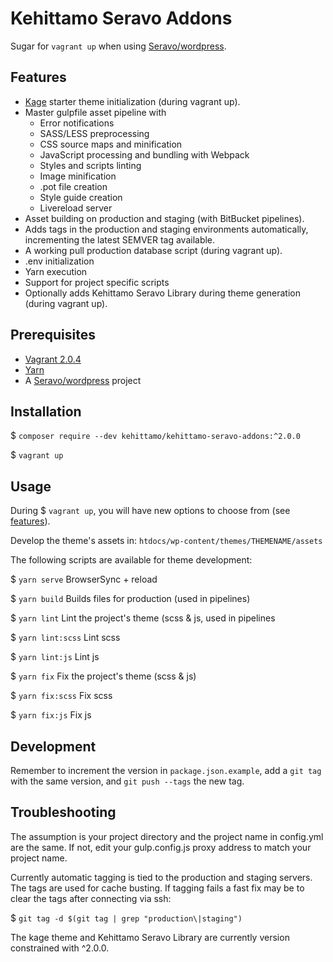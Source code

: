 # Kehittamo Seravo Addons
Sugar for `vagrant up` when using [Seravo/wordpress](https://github.com/Seravo/wordpress).

## Features
* [Kage](https://github.com/kehittamo/kage) starter theme initialization (during vagrant up).
* Master gulpfile asset pipeline with
  * Error notifications
  * SASS/LESS preprocessing
  * CSS source maps and minification
  * JavaScript processing and bundling with Webpack
  * Styles and scripts linting
  * Image minification
  * .pot file creation
  * Style guide creation
  * Livereload server
* Asset building on production and staging (with BitBucket pipelines).
* Adds tags in the production and staging environments automatically, incrementing the latest SEMVER tag available.
* A working pull production database script (during vagrant up).
* .env initialization
* Yarn execution
* Support for project specific scripts
* Optionally adds Kehittamo Seravo Library during theme generation (during vagrant up).

## Prerequisites
* [Vagrant 2.0.4](https://seravo.com/docs/development/how-to-install/)
* [Yarn](https://yarnpkg.com/en/docs/install)
* A [Seravo/wordpress](https://seravo.com/docs/development/how-to-install/) project

## Installation
$ `composer require --dev kehittamo/kehittamo-seravo-addons:^2.0.0`

$ `vagrant up`

## Usage
During $ `vagrant up`, you will have new options to choose from (see [features](#features)).

Develop the theme's assets in:
`htdocs/wp-content/themes/THEMENAME/assets`

The following scripts are available for theme development:

$ `yarn serve` BrowserSync + reload

$ `yarn build` Builds files for production (used in pipelines)

$ `yarn lint` Lint the project's theme (scss & js, used in pipelines

$ `yarn lint:scss` Lint scss

$ `yarn lint:js` Lint js

$ `yarn fix` Fix the project's theme (scss & js)

$ `yarn fix:scss` Fix scss

$ `yarn fix:js` Fix js

## Development
Remember to increment the version in `package.json.example`, add a `git tag` with the same version, and `git push --tags` the new tag.

## Troubleshooting
The assumption is your project directory and the project name in config.yml are the same. If not, edit your gulp.config.js proxy address to match your project name.

Currently automatic tagging is tied to the production and staging servers. The tags are used for cache busting. If tagging fails a fast fix may be to clear the tags after connecting via ssh:

$ `git tag -d $(git tag | grep "production\|staging")`

The kage theme and Kehittamo Seravo Library are currently version constrained with ^2.0.0.

